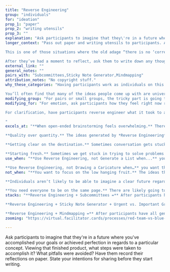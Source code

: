 ```yaml
---
title: "Reverse Engineering"
group: "individuals"
for: "ideation"
prop_1: "paper"
prop_2: "writing utensils"
prop_3: ""
explanation: "Ask participants to imagine that they\'re in a future where you\'ve accomplished your goals or achieved perfection in regards to a particular concept. Viewing that finished product, what steps were taken to accomplish it? What pitfalls were avoided? Have them record their reflections on paper. State your intentions for sharing before they start writing."
longer_context: "Pass out paper and writing utensils to participants. After everyone has supplies, provide initial context for the activity. Give the instructions, asking participants to imagine they’re in a future where whatever you’re currently concerned with (i.e., the project, goal, concept, idea) is perfect. A utopian version of whatever you’re focusing on. Pause for a moment so they can reflect on that idea.

This is one of those situations where the old adage “there is no ‘correct’ answer” answer applies. You want to encourage them to come up with as bold, creative, or unique of an idea for their future as they feel compelled to imagine. No limitations and this won’t be graded. It’s okay if everyone’s answers are different. If you’re going to be having them share their reflections, tell them that up front.

After they’ve had a moment to reflect, ask them to write down any thoughts they have on how that future was accomplished. For example, “What needed to happen in order to get to that perfect future? What were the steps taken to succeed? How were pitfalls avoided along the way? What were the big milestones? Forks in the road? Decisions?”"
external_link: ""
general_notes: ""
pairs_with: "Subcommittees,Sticky Note Generator,Mindmapping"
attribution_notes: "No copyright stuff."
why_these_categories: "Having participants work as individuals on this activity allows participants to generate different ideas for what the perfect future would look like and the steps to get there. This enables the group to get a sense of what everyone is currently viewing as the ideal outcome, with all the different outcomes and steps along the way.

You’ll often find that many of the ideas people come up with are universally helpful, even when their ideal futures vary."
modifying_group: "For pairs or small groups, the tricky part is going to be ensuring everyone agrees on what their utopian future is. You can do this in one of two ways: establish a consensus on what that is beforehand (then have pairs or small groups split up to ideate on the steps), or build consensus-making into the process. After your groups have consensus, you can follow through on the process exactly as you do individually, having everyone contribute ideas and recording them."
modifying_for: "For emotion, ask participants how they feel right now regarding the project or the topic at hand. Then ask them to write down what are all the things that are going on that contributed to their current state. “What needed to happen in order for you to feel the way you do right now?” Alternatively, if you want to have them envision a future emotional state, ask them how they would like to feel about the topic at hand, “What would an ideal future emotional state be?” Have them brainstorm about that future emotional state, determining what would have needed to happen in order for them to feel that way.

For clarification, have participants reverse engineer what it took to accomplish something that’s already happened (i.e., a project, creation, organization, or current status quo). “What led to the thing that currently exists existing?” You can do this individually, in small groups, or as a full group.

"
excels_at: "**When open-ended brainstorming feels overwhelming.** There is a philosophy when teaching chess that has the learner start with just the final pieces left on the board (the “end game”), instead of learning from the starting position with all pieces in play (the “opening”). *Reverse Engineering* works similarly, removing all the pieces you don’t need, and working your way backward from a successful endgame.

**Quality over quantity.** The ideas generated by *Reverse Engineering* will tend to be fewer in numbers than other ideation processes, but more likely to be useful. Because you’re asking for people to consider their impact, and alignment within an overall process, the ideas that surface are more likely to be strong contenders.

**Getting clear on the destination.** Sometimes conversation gets stuck in the, “How are we going to do this?” and never gets to the, “What are we working towards?” and “Are we united in the vision?” This tool requires people to get clear about what outcomes would manifest in their perfect world, and what would need to happen to get there.

**Starting fresh.** Sometimes we get stuck in trying to solve problems because our thinking is too focused on what is already happening, or has happened. This can limit us to incremental thinking, or bind our options. *Reverse Engineering* is great because it allows our thinking to be shaped by what we want to be true rather than by what has happened in the past, or is currently true."
use_when: "**Use Reverse Engineering, not Generate a List when...** you want to provide space for people to ideate on their own. When members of the group are dominating the conversation it’s hard for the quieter or more reflective participants to get their ideas out, or to have a chance to sit with their ideas, *Reverse Engineering* creates an opportunity for everyone to do deep thinking before discussing their ideas with the group.

**Use Reverse Engineering, not Drawing a Caricature when…** you want the ideas generated to be related as part of a process, not merely thematically related to your central concept."
not_when: "**You want to focus on the low hanging fruit.** The ideas that are surfaced in this process are thoughtful, and tend to require a lot of mental work. If you just want the first things that come to people’s minds, we recommend *Make a List* instead.

**Individuals aren’t likely to be able to imagine a clear future regarding your concept.** If they don’t have the agency to effect change, or necessary information to imagine the steps, creating a mental utopia will likely be frustrating, impossible, or unhelpful. Use *I Know vs. I Wonder* instead.

**You need everyone to be on the same page.** There are likely going to be many divergent paths that result from individualized *Reverse Engineering*. If you need full group consensus, or for everyone to be working from a shared understanding, use *Opposite Thinking* instead."
stacks: "**Reverse Engineering + Subcommittees =** After participants have their lists for *Reverse Engineering*, have them share their favorite ideas with the full group. Listen for shares that could be rolled into themes within the overall process (e.g., people involved, stages, content). Note these themes as you go. Then break the group into *Subcommittees* based on each theme, to expand on or clarify the ideas shared.

**Reverse Engineering + Sticky Note Generator + Urgent vs. Important Grid =** Instead of capturing their reverse engineering ideas in a list, have them generate stickies. After they’re done, create a giant *Urgent vs. Important Grid* and have participants add their stickies to the grid.

**Reverse Engineering + Mindmapping =** After participants have all generated their own list, have them share ideas with the full group. Capture unique ideas on sticky notes. After everyone has shared, create a mindmap with the stickies, adding nodes for the themes that you see in their ideas. Alternatively, you could make a mindmap as people share, but the sticky notes make it simpler to move ideas around as themes emerge."
zooming: "https://virtual.facilitator.cards/processes/red-team-vs-blue-team"

---
```


Ask participants to imagine that they're in a future where you've accomplished your goals or achieved perfection in regards to a particular concept. Viewing that finished product, what steps were taken to accomplish it? What pitfalls were avoided? Have them record their reflections on paper. State your intentions for sharing before they start writing.


